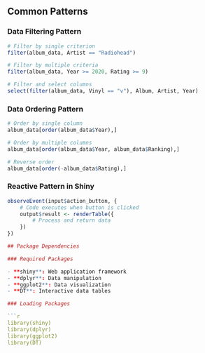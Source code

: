 ## Common Patterns

### Data Filtering Pattern

```r
# Filter by single criterion
filter(album_data, Artist == "Radiohead")

# Filter by multiple criteria
filter(album_data, Year >= 2020, Rating >= 9)

# Filter and select columns
select(filter(album_data, Vinyl == "v"), Album, Artist, Year)
```

### Data Ordering Pattern

```r
# Order by single column
album_data[order(album_data$Year),]

# Order by multiple columns
album_data[order(album_data$Year, album_data$Ranking),]

# Reverse order
album_data[order(-album_data$Rating),]
```

### Reactive Pattern in Shiny

````r
observeEvent(input$action_button, {
    # Code executes when button is clicked
    output$result <- renderTable({
        # Process and return data
    })
})

## Package Dependencies

### Required Packages

- **shiny**: Web application framework
- **dplyr**: Data manipulation
- **ggplot2**: Data visualization
- **DT**: Interactive data tables

### Loading Packages

```r
library(shiny)
library(dplyr)
library(ggplot2)
library(DT)
````
